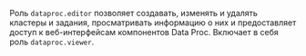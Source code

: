 Роль `dataproc.editor` позволяет создавать, изменять и удалять кластеры и задания, просматривать информацию о них и предоставляет доступ к веб-интерфейсам компонентов Data Proc. Включает в себя роль `dataproc.viewer`.